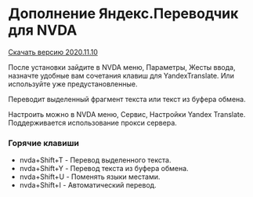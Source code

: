 # Дополнение Яндекс.Переводчик для NVDA

[Скачать версию 2020.11.10](https://github.com/alekssamos/YandexTranslate/releases/latest/download/YandexTranslate-2020.11.10.nvda-addon)

После установки зайдите в NVDA меню, Параметры, Жесты ввода, назначте удобные вам сочетания клавиш для YandexTranslate. Или используйте уже предустановленные.

Переводит выделенный фрагмент текста или текст из буфера обмена.

Настроить можно в NVDA меню, Сервис, Настройки Yandex Translate.
Поддерживается использование прокси сервера.

### Горячие клавиши
* nvda+Shift+T - Перевод выделенного текста.
* nvda+Shift+Y - Перевод текста из буфера обмена.
* nvda+Shift+U - Поменять языки местами.
* nvda+Shift+I - Автоматический перевод.
